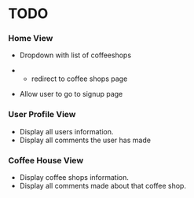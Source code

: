 # TODO

### Home View

- Dropdown with list of coffeeshops
- - redirect to coffee shops page

- Allow user to go to signup page

### User Profile View

- Display all users information.
- Display all comments the user has made

### Coffee House View
 
- Display coffee shops information.
- Display all comments made about that coffee shop.

